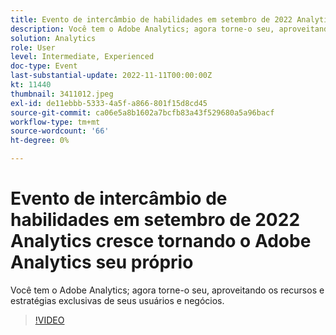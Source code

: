 ```yaml
---
title: Evento de intercâmbio de habilidades em setembro de 2022 Analytics cresce tornando o Adobe Analytics seu próprio
description: Você tem o Adobe Analytics; agora torne-o seu, aproveitando os recursos e estratégias exclusivas de seus usuários e negócios.
solution: Analytics
role: User
level: Intermediate, Experienced
doc-type: Event
last-substantial-update: 2022-11-11T00:00:00Z
kt: 11440
thumbnail: 3411012.jpeg
exl-id: de11ebbb-5333-4a5f-a866-801f15d8cd45
source-git-commit: ca06e5a8b1602a7bcfb83a43f529680a5a96bacf
workflow-type: tm+mt
source-wordcount: '66'
ht-degree: 0%

---
```


# Evento de intercâmbio de habilidades em setembro de 2022 Analytics cresce tornando o Adobe Analytics seu próprio

Você tem o Adobe Analytics; agora torne-o seu, aproveitando os recursos e estratégias exclusivas de seus usuários e negócios.

>[!VIDEO](https://video.tv.adobe.com/v/3411012/?quality=12&learn=on)
